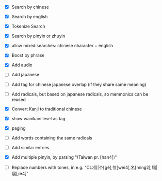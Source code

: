 
- [X] Search by chinese
- [X] Search by english
- [X] Tokenize Search
- [X] Search by pinyin or zhuyin
- [X] allow mixed searches: chinese character + english
- [X] Boost by phrase

- [X] Add audio

- [ ] Add japanese
- [ ] Add tag for chinese japanese overlap (if they share same meaning)
- [ ] Add radicals, but based on japanese radicals, so memnonics can be reused
- [X] Convert Kanji to traditional chinese
- [X] show wanikani level as tag

- [X] paging

- [ ] Add words containing the same radicals
- [ ] Add similar entries

- [X] Add multiple pinyin, by parsing "(Taiwan pr. [han4])"
- [ ] Replace numbers with tones, in e.g. "CL:個|个[gè],位[wei4],名[ming2],屆|届[jie4]"
